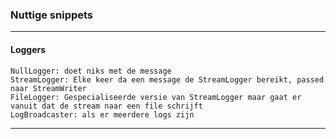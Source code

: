 ### Nuttige snippets
---

#### Loggers

```
NullLogger: doet niks met de message  
StreamLogger: Elke keer da een message de StreamLogger bereikt, passed naar StreamWriter  
FileLogger: Gespecialiseerde versie van StreamLogger maar gaat er vanuit dat de stream naar een file schrijft  
LogBroadcaster: als er meerdere logs zijn  
```
---